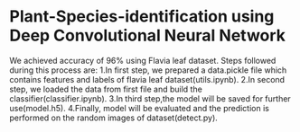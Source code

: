 # Plant-Species-identification using Deep Convolutional Neural Network
We achieved accuracy of 96% using Flavia leaf dataset.
Steps followed during this process are:
1.In first step, we prepared a data.pickle file which contains features and labels of flavia leaf dataset(utils.ipynb).
2.In second step, we loaded the data from first file and build the classifier(classifier.ipynb).
3.In third step,the model will be saved for further use(model.h5).
4.Finally, model will be evaluated and the prediction is performed on the random images of dataset(detect.py). 
